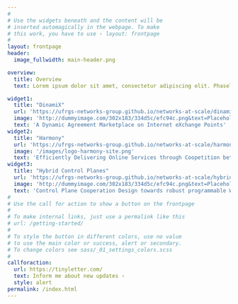 ```yaml
---
#
# Use the widgets beneath and the content will be
# inserted automagically in the webpage. To make
# this work, you have to use › layout: frontpage
#
layout: frontpage
header:
  image_fullwidth: main-header.png

overview:
  title: Overview
  text: Lorem ipsum dolor sit amet, consectetur adipiscing elit. Phasellus quis dictum nulla. Nullam hendrerit lorem porta placerat aliquam. Sed mattis egestas erat in tristique. Nulla eget urna sed ligula ultricies ultrices. Donec id justo vitae nulla mattis interdum vel eu eros. Sed et leo nec nunc consectetur rutrum. In vulputate turpis nec justo euismod sollicitudin. Praesent quis convallis dolor. Cras quis rhoncus ante. Fusce at nunc lacus. Etiam placerat massa magna, a laoreet elit eleifend ut. Nam a interdum nibh. Morbi nulla ante, elementum sed volutpat eu, tempor id justo. Phasellus rhoncus odio vitae ipsum imperdiet lobortis. Praesent varius nisi urna, ac iaculis mi imperdiet ac.

widget1:
  title: "DinamiX"
  url: 'https://ufrgs-networks-group.github.io/networks-at-scale/dinamix/'
  image: 'http://dummyimage.com/302x183/334d5c/efc94c.png&text=Placeholder'
  text: 'A Dynamic Agreement Marketplace on Internet eXchange Points'
widget2:
  title: "Harmony"
  url: 'https://ufrgs-networks-group.github.io/networks-at-scale/harmony/'
  image: '/images/logo-harmony-site.png'
  text: 'Efficiently Delivering Online Services through Coopetition between ISP Networks and App Providers'
widget3:
  title: "Hybrid Control Planes"
  url: 'https://ufrgs-networks-group.github.io/networks-at-scale/hybrid_coop_cp/'
  image: 'http://dummyimage.com/302x183/334d5c/efc94c.png&text=Placeholder'
  text: 'Control Plane Cooperation Design towards robust programmable WANs'
#
# Use the call for action to show a button on the frontpage
#
# To make internal links, just use a permalink like this
# url: /getting-started/
#
# To style the button in different colors, use no value
# to use the main color or success, alert or secondary.
# To change colors see sass/_01_settings_colors.scss
#
callforaction:
  url: https://tinyletter.com/
  text: Inform me about new updates ›
  style: alert
permalink: /index.html
---
```

